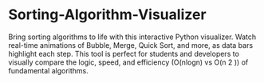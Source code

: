 # Sorting-Algorithm-Visualizer
Bring sorting algorithms to life with this interactive Python visualizer. Watch real-time animations of Bubble, Merge, Quick Sort, and more, as data bars highlight each step. This tool is perfect for students and developers to visually compare the logic, speed, and efficiency (O(nlogn) vs O(n  2  )) of fundamental algorithms.
